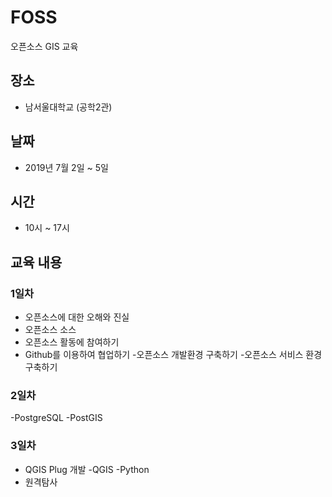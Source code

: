 ﻿# FOSS
오픈소스 GIS 교육

## 장소
 - 남서울대학교 (공학2관)
 
## 날짜 
 - 2019년 7월 2일 ~ 5일 
 
## 시간
 - 10시 ~ 17시

## 교육 내용
### 1일차
- 오픈소스에 대한 오해와 진실
- 오픈소스 소스
- 오픈소스 활동에 참여하기
- Github를 이용하여 협업하기
-오픈소스 개발환경 구축하기
-오픈소스 서비스 환경 구축하기

### 2일차
-PostgreSQL
-PostGIS

### 3일차
- QGIS Plug 개발
-QGIS
-Python
- 원격탐사
